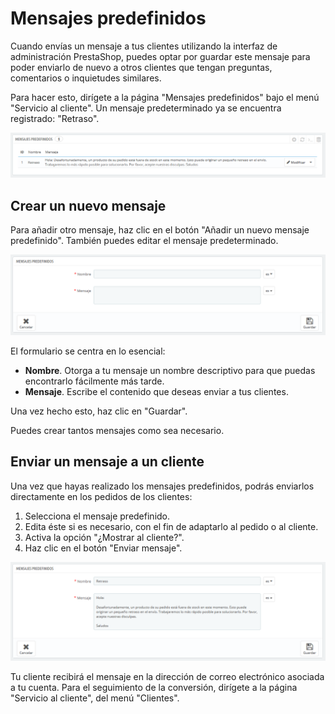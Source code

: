 # Mensajes predefinidos

Cuando envías un mensaje a tus clientes utilizando la interfaz de administración PrestaShop, puedes optar por guardar este mensaje para poder enviarlo de nuevo a otros clientes que tengan preguntas, comentarios o inquietudes similares.

Para hacer esto, dirígete a la página "Mensajes predefinidos" bajo el menú "Servicio al cliente". Un mensaje predeterminado ya se encuentra registrado: "Retraso".

![](../../../.gitbook/assets/54265192.png)

## Crear un nuevo mensaje <a id="Mensajespredefinidos-Crearunnuevomensaje"></a>

Para añadir otro mensaje, haz clic en el botón "Añadir un nuevo mensaje predefinido". También puedes editar el mensaje predeterminado.

![](../../../.gitbook/assets/54265196.png)

El formulario se centra en lo esencial:

* **Nombre**. Otorga a tu mensaje un nombre descriptivo para que puedas encontrarlo fácilmente más tarde.
* **Mensaje**. Escribe el contenido que deseas enviar a tus clientes.

Una vez hecho esto, haz clic en "Guardar".

Puedes crear tantos mensajes como sea necesario.

## Enviar un mensaje a un cliente <a id="Mensajespredefinidos-Enviarunmensajeauncliente"></a>

Una vez que hayas realizado los mensajes predefinidos, podrás enviarlos directamente en los pedidos de los clientes:

1. Selecciona el mensaje predefinido.
2. Edita éste si es necesario, con el fin de adaptarlo al pedido o al cliente.
3. Activa la opción "¿Mostrar al cliente?".
4. Haz clic en el botón "Enviar mensaje".

![](../../../.gitbook/assets/54265198.png)

Tu cliente recibirá el mensaje en la dirección de correo electrónico asociada a tu cuenta. Para el seguimiento de la conversión, dirígete a la página "Servicio al cliente", del menú "Clientes".

